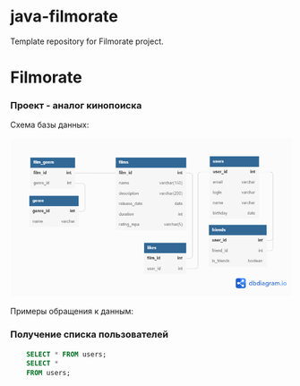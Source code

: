 # java-filmorate
Template repository for Filmorate project.
# Filmorate

### Проект - аналог кинопоиска

Схема базы данных:

![BD](/src/main/resources/BD.png?raw=true "BD")

Примеры обращения к данным:
### Получение списка пользователей

```sql
    SELECT * FROM users;
    SELECT *
    FROM users;
```
